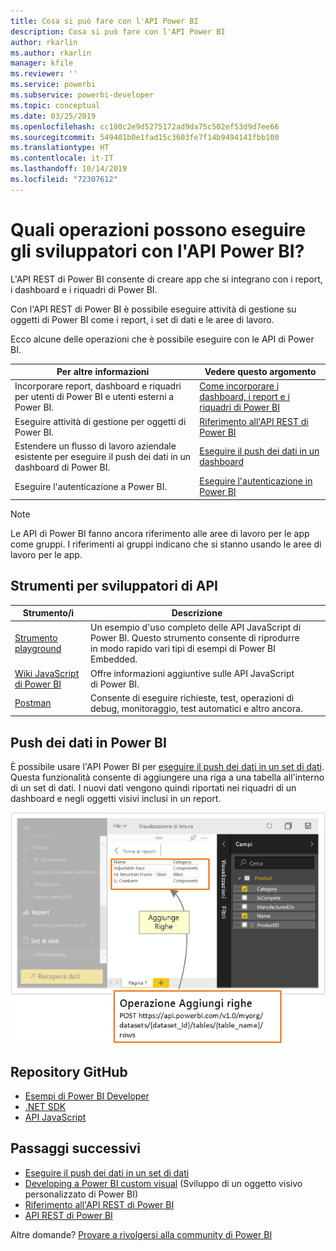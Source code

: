 ```yaml
---
title: Cosa si può fare con l'API Power BI
description: Cosa si può fare con l'API Power BI
author: rkarlin
ms.author: rkarlin
manager: kfile
ms.reviewer: ''
ms.service: powerbi
ms.subservice: powerbi-developer
ms.topic: conceptual
ms.date: 03/25/2019
ms.openlocfilehash: cc180c2e9d5275172ad9da75c502ef53d9d7ee66
ms.sourcegitcommit: 549401b0e1fad15c3603fe7f14b9494141fbb100
ms.translationtype: HT
ms.contentlocale: it-IT
ms.lasthandoff: 10/14/2019
ms.locfileid: "72307612"
---
```

# <a name="what-can-developers-do-with-the-power-bi-api"></a>Quali operazioni possono eseguire gli sviluppatori con l'API Power BI?

L'API REST di Power BI consente di creare app che si integrano con i report, i dashboard e i riquadri di Power BI.

Con l'API REST di Power BI è possibile eseguire attività di gestione su oggetti di Power BI come i report, i set di dati e le aree di lavoro.

Ecco alcune delle operazioni che è possibile eseguire con le API di Power BI.

| **Per altre informazioni** | **Vedere questo argomento** |
|----------------------------------------------------------------------------------|------------------------------------------------------------------------------------|
| Incorporare report, dashboard e riquadri per utenti di Power BI e utenti esterni a Power BI. | [Come incorporare i dashboard, i report e i riquadri di Power BI](embedding-content.md) |
| Eseguire attività di gestione per oggetti di Power BI. | [Riferimento all'API REST di Power BI](https://docs.microsoft.com/rest/api/power-bi/) |
| Estendere un flusso di lavoro aziendale esistente per eseguire il push dei dati in un dashboard di Power BI. | [Eseguire il push dei dati in un dashboard](walkthrough-push-data.md) |
| Eseguire l'autenticazione a Power BI. | [Eseguire l'autenticazione in Power BI](get-azuread-access-token.md) |

> [!NOTE]
> Le API di Power BI fanno ancora riferimento alle aree di lavoro per le app come gruppi. I riferimenti ai gruppi indicano che si stanno usando le aree di lavoro per le app.

## <a name="api-developer-tools"></a>Strumenti per sviluppatori di API

| Strumento/i | Descrizione |  |  |
|-------------------------|---------------------------------------------------------------------------------------------------------------------------------------------------|---|---|
| [Strumento playground](https://microsoft.github.io/PowerBI-JavaScript/demo) | Un esempio d'uso completo delle API JavaScript di Power BI. Questo strumento consente di riprodurre in modo rapido vari tipi di esempi di Power BI Embedded. |  |  |
| [Wiki JavaScript di Power BI](https://github.com/Microsoft/powerbi-javascript/wiki) | Offre informazioni aggiuntive sulle API JavaScript di Power BI. |  |  |
| [Postman](https://www.getpostman.com/) | Consente di eseguire richieste, test, operazioni di debug, monitoraggio, test automatici e altro ancora. |

## <a name="push-data-into-power-bi"></a>Push dei dati in Power BI

È possibile usare l'API Power BI per [eseguire il push dei dati in un set di dati](walkthrough-push-data.md). Questa funzionalità consente di aggiungere una riga a una tabella all'interno di un set di dati. I nuovi dati vengono quindi riportati nei riquadri di un dashboard e negli oggetti visivi inclusi in un report.

![Esempio di push dei dati](media/what-can-you-do/powerbi-push-data.png)

## <a name="github-repositories"></a>Repository GitHub

* [Esempi di Power BI Developer](https://github.com/Microsoft/PowerBI-Developer-Samples)
* [.NET SDK](https://github.com/Microsoft/PowerBI-CSharp)
* [API JavaScript](https://github.com/Microsoft/PowerBI-JavaScript)

## <a name="next-steps"></a>Passaggi successivi

* [Eseguire il push dei dati in un set di dati](walkthrough-push-data.md)
* [Developing a Power BI custom visual](visuals/custom-visual-develop-tutorial.md) (Sviluppo di un oggetto visivo personalizzato di Power BI)
* [Riferimento all'API REST di Power BI](rest-api-reference.md)
* [API REST di Power BI](https://docs.microsoft.com/rest/api/power-bi/)

Altre domande? [Provare a rivolgersi alla community di Power BI](http://community.powerbi.com/)
